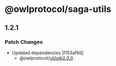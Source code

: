 # @owlprotocol/saga-utils

## 1.2.1

### Patch Changes

- Updated dependencies [f153af9d]
  - @owlprotocol/utils@2.0.0
